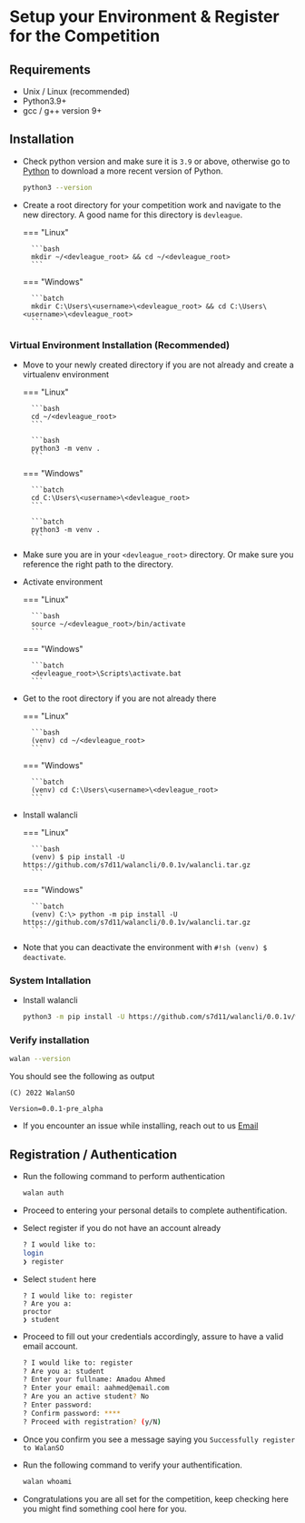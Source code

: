 # Setup your Environment & Register for the Competition

## Requirements
- Unix / Linux (recommended)
- Python3.9+
- gcc / g++ version 9+


## Installation

- Check python version and make sure it is `3.9` or above, otherwise go to [Python](https://python.org) to download a more recent version of Python.

    ```bash
    python3 --version
    ```

- Create a root directory for your competition work and navigate to the new directory. A good name for this directory is `devleague`.

    === "Linux"

        ```bash
        mkdir ~/<devleague_root> && cd ~/<devleague_root>
        ```
        
    === "Windows"

        ```batch
        mkdir C:\Users\<username>\<devleague_root> && cd C:\Users\<username>\<devleague_root>
        ```

### Virtual Environment Installation (Recommended)

- Move to your newly created directory if you are not already and create a virtualenv environment

    === "Linux"

        ```bash
        cd ~/<devleague_root>
        ```

        ```bash
        python3 -m venv .
        ```

    === "Windows"

        ```batch
        cd C:\Users\<username>\<devleague_root>
        ```

        ```batch
        python3 -m venv .
        ```

- Make sure you are in your `<devleague_root>` directory. Or make sure you reference the right path to the directory.

- Activate environment

    === "Linux"

        ```bash
        source ~/<devleague_root>/bin/activate
        ```

    === "Windows"

        ```batch
        <devleague_root>\Scripts\activate.bat
        ```

- Get to the root directory if you are not already there
   
    === "Linux"

        ```bash
        (venv) cd ~/<devleague_root>
        ```

    === "Windows"

        ```batch
        (venv) cd C:\Users\<username>\<devleague_root>
        ```
    
- Install walancli

    === "Linux"

        ```bash
        (venv) $ pip install -U https://github.com/s7d11/walancli/0.0.1v/walancli.tar.gz
        ```

    === "Windows"

        ```batch
        (venv) C:\> python -m pip install -U https://github.com/s7d11/walancli/0.0.1v/walancli.tar.gz
        ```

- Note that you can deactivate the environment with `#!sh (venv) $ deactivate`.

### System Intallation

- Install walancli


    ```bash
    python3 -m pip install -U https://github.com/s7d11/walancli/0.0.1v/walancli.tar.gz
    ```

### Verify installation


```bash
walan --version
```

You should see the following as output

```
(C) 2022 WalanSO

Version=0.0.1-pre_alpha
```

* If you encounter an issue while installing, reach out to us [Email]('sdiarra@robotsmali.org')

## Registration / Authentication

- Run the following command to perform authentication

    ```bash
    walan auth
    ```

- Proceed to entering your personal details to complete authentification.

- Select register if you do not have an account already

    ```bash
    ? I would like to: 
    login
    ❯ register
    ```

- Select `student` here

    ```
    ? I would like to: register
    ? Are you a: 
    proctor
    ❯ student
    ```

- Proceed to fill out your credentials accordingly, assure to have a valid email account.

    ```bash
    ? I would like to: register
    ? Are you a: student
    ? Enter your fullname: Amadou Ahmed
    ? Enter your email: aahmed@email.com
    ? Are you an active student? No
    ? Enter password: 
    ? Confirm password: ****
    ? Proceed with registration? (y/N)
    ```

- Once you confirm you see a message saying you `Successfully register to WalanSO`

- Run the following command to verify your authentification.

    ```bash
    walan whoami
    ```

- Congratulations you are all set for the competition, keep checking here you might find something cool here for you.

<!--
## Test your skills

- Pull challenge file. Make sure you are in the devleague `<root>` directory.

```bash
walan devlg dl001 get defi0 && cd defi0
```

- You are ready for the challenge now.
-->
